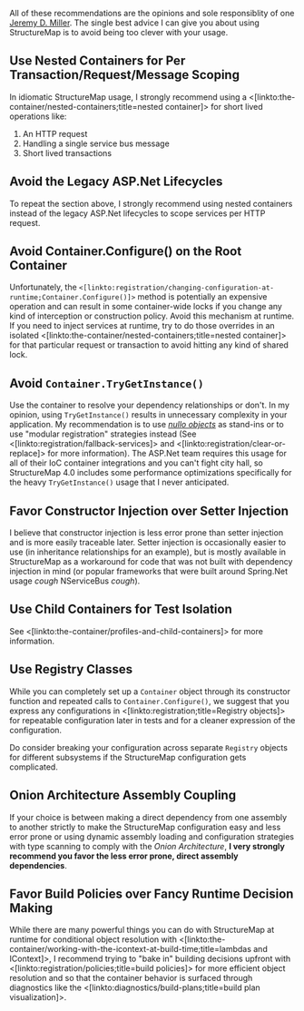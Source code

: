<!--Title: Best Practices-->
<!--Url: best-practices-->

All of these recommendations are the opinions and sole responsiblity of one [Jeremy D. Miller](http://jeremydmiller.com). The single best advice I can give you 
about using StructureMap is to avoid being too clever with your usage.


## Use Nested Containers for Per Transaction/Request/Message Scoping

In idiomatic StructureMap usage, I strongly recommend using a <[linkto:the-container/nested-containers;title=nested container]> for short lived operations like:

1. An HTTP request
1. Handling a single service bus message
1. Short lived transactions


## Avoid the Legacy ASP.Net Lifecycles

To repeat the section above, I strongly recommend using nested containers instead of the legacy ASP.Net lifecycles to scope
services per HTTP request.


## Avoid Container.Configure() on the Root Container

Unfortunately, the `<[linkto:registration/changing-configuration-at-runtime;Container.Configure()]>` method is potentially an expensive operation
and can result in some container-wide locks if you change any kind of interception or construction policy. Avoid this mechanism at runtime. If you need
to inject services at runtime, try to do those overrides in an isolated <[linkto:the-container/nested-containers;title=nested container]> for that
particular request or transaction to avoid hitting any kind of shared lock.


## Avoid `Container.TryGetInstance()` 

Use the container to resolve your dependency relationships or don't. In my opinion, using `TryGetInstance()` results in unnecessary complexity in your application. My recommendation is to use _[nullo objects](https://en.wikipedia.org/wiki/Null_Object_pattern)_ as stand-ins or to use "modular registration" strategies instead (See <[linkto:registration/fallback-services]> and <[linkto:registration/clear-or-replace]> for more information). The ASP.Net team requires this usage for all of their IoC container integrations and you can't fight city hall, so StructureMap 4.0 includes some performance optimizations specifically for the heavy `TryGetInstance()` usage that I never anticipated.

## Favor Constructor Injection over Setter Injection

I believe that constructor injection is less error prone than setter injection and is more easily traceable later. Setter injection is occasionally easier
to use (in inheritance relationships for an example), but is mostly available in StructureMap as a workaround for code that was not built with dependency
injection in mind (or popular frameworks that were built around Spring.Net usage *cough* NServiceBus *cough*).

## Use Child Containers for Test Isolation

See <[linkto:the-container/profiles-and-child-containers]> for more information.

## Use Registry Classes

While you can completely set up a `Container` object through its constructor function and repeated calls to `Container.Configure()`, we suggest that you
express any configurations in <[linkto:registration;title=Registry objects]> for repeatable configuration later in tests and for a cleaner expression
of the configuration.

Do consider breaking your configuration across separate `Registry` objects for different subsystems if the StructureMap configuration gets complicated.


## Onion Architecture Assembly Coupling

If your choice is between making a direct dependency from one assembly to another strictly to make the StructureMap configuration easy and less error prone or using dynamic assembly loading and configuration strategies with type scanning to comply with the _Onion Architecture_, **I very strongly recommend you favor the less error prone, direct assembly dependencies**. 

## Favor Build Policies over Fancy Runtime Decision Making

While there are many powerful things you can do with StructureMap at runtime for conditional object resolution with <[linkto:the-container/working-with-the-icontext-at-build-time;title=lambdas and IContext]>, 
I recommend trying to "bake in" building decisions upfront with <[linkto:registration/policies;title=build policies]> for more efficient object resolution and so that
the container behavior is surfaced through diagnostics like the <[linkto:diagnostics/build-plans;title=build plan visualization]>.

